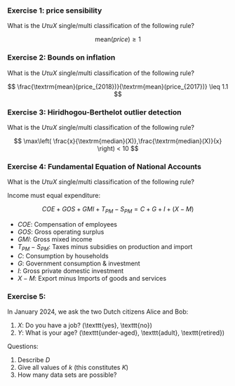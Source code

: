 
### Exercise 1: price sensibility

What is the $U\tau uX$ single/multi classification of the following rule?

$$
\textrm{mean}(price) \geq 1  
$$

### Exercise 2: Bounds on inflation

What is the $U\tau uX$ $s$ingle/$m$ulti classification of the following rule?

$$
\frac{\textrm{mean}(price_{2018})}{\textrm{mean}(price_{2017})} \leq 1.1  
$$

### Exercise 3: Hiridhogou-Berthelot outlier detection

What is the $U\tau uX$ $s$ingle/$m$ulti classification of the following rule?

$$
\max\left(
\frac{x}{\textrm{median}(X)},\frac{\textrm{median}(X)}{x}
\right) < 10
$$

### Exercise 4: Fundamental Equation of National Accounts

What is the $U\tau uX$ $s$ingle/$m$ulti classification of the following rule?

Income must equal expenditure:

$$
COE + GOS + GMI + T_{PM} - S_{PM} =  C + G + I + (X - M)
$$


- $COE$: Compensation of employees
- $GOS$: Gross operating surplus
- $GMI$: Gross mixed income
- $T_{PM}-S_{PM}$: Taxes minus subsidies on production and import
- $C$: Consumption by households
- $G$: Government consumption & investment
- $I$: Gross private domestic investment
- $X-M$: Export minus Imports of goods and services

### Exercise 5:


In January 2024, we ask the two Dutch citizens Alice and Bob:

1. $X$: Do you have a job? (\texttt{yes}, \texttt{no})
2. $Y$: What is your age? (\texttt{under-aged}, \texttt{adult}, \texttt{retired})

Questions:

1. Describe $D$
2. Give all values of $k$ (this constitutes $K$)
3. How many data sets are possible?


